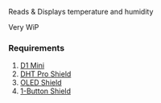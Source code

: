 Reads & Displays temperature and humidity

Very WiP

### Requirements

1. [D1 Mini](http://www.wemos.cc/Products/d1_mini.html)
2. [DHT Pro Shield](http://www.wemos.cc/Products/dht_pro_shield.html)
3. [OLED Shield](http://www.wemos.cc/Products/oled_shield.html)
4. [1-Button Shield](http://www.wemos.cc/Products/button_shield.html)
